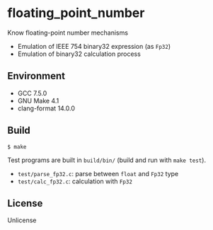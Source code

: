 # floating_point_number

Know floating-point number mechanisms

- Emulation of IEEE 754 binary32 expression (as `Fp32`)
- Emulation of binary32 calculation process

## Environment

- GCC 7.5.0
- GNU Make 4.1
- clang-format 14.0.0

## Build

`$ make`

Test programs are built in `build/bin/` (build and run with `make test`).

- `test/parse_fp32.c`: parse between `float` and `Fp32` type
- `test/calc_fp32.c`: calculation with `Fp32`

## License

Unlicense
